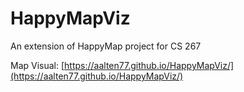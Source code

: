 # HappyMapViz

An extension of HappyMap project for CS 267


Map Visual: [https://aalten77.github.io/HappyMapViz/](https://aalten77.github.io/HappyMapViz/)
